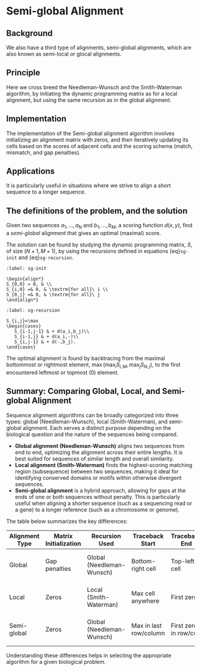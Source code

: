 
# Semi-global Alignment

## Background

We also have a third type of alignments, semi-global alignments, which are also known as semi-local or glocal alignments.

## Principle

Here we cross breed the Needleman-Wunsch and the Smith-Waterman algorithm, by initiating the dynamic programming matrix as for a local alignment, but using the same recursion as in the global alignment. 

## Implementation

The implementation of the Semi-global alignment algorithm involves initializing an alignment matrix with zeros, and then iteratively updating its cells based on the scores of adjacent cells and the scoring schema (match, mismatch, and gap penalties).

## Applications

It is particularly useful in situations where we strive to align a short sequence to a longer sequence.

## The definitions of the problem, and the solution

Given two sequences $a_1,\ldots,a_N$ and $b_1,\ldots,b_M$, a scoring function $d(x,y)$, find a *semi-global* alignment that gives an optimal (maximal) score.

The solution can be found by studying the dynamic programming matrix, $S$, of size $(N+1,M+1)$, by using the recursions defined in equations {eq}`sg-init` and {eq}`sg-recursion`.

```{math}
:label: sg-init

\begin{align*}
S_{0,0} = 0, & \\
S_{i,0} =& 0, & \textrm{for all}\ i \\
S_{0,j} =& 0, & \textrm{for all}\ j 
\end{align*}
```

```{math}
:label: sg-recursion

S_{i,j}=\max
\begin{cases}
   S_{i-1,j-1} & + d(a_i,b_j)\\
   S_{i-1,j} & + d(a_i,-)\\
   S_{i,j-1} & + d(-,b_j).
\end{cases}
```

The optimal alignment is found by backtracing from the maximal bottommost or rightmost element, $\max(\max_i S_{i,M},\max_j S_{N,j})$, to the first encountered leftmost or topmost (0) element.  

## Summary: Comparing Global, Local, and Semi-global Alignment

Sequence alignment algorithms can be broadly categorized into three types: global (Needleman-Wunsch), local (Smith-Waterman), and semi-global alignment. Each serves a distinct purpose depending on the biological question and the nature of the sequences being compared.

- **Global alignment (Needleman-Wunsch)** aligns two sequences from end to end, optimizing the alignment across their entire lengths. It is best suited for sequences of similar length and overall similarity.
- **Local alignment (Smith-Waterman)** finds the highest-scoring matching region (subsequence) between two sequences, making it ideal for identifying conserved domains or motifs within otherwise divergent sequences.
- **Semi-global alignment** is a hybrid approach, allowing for gaps at the ends of one or both sequences without penalty. This is particularly useful when aligning a shorter sequence (such as a sequencing read or a gene) to a longer reference (such as a chromosome or genome).

The table below summarizes the key differences:

| Alignment Type | Matrix Initialization | Recursion Used        | Traceback Start           | Traceback End        | Typical Use Case                        |
|----------------|----------------------|-----------------------|--------------------------|----------------------|------------------------------------------|
| Global         | Gap penalties        | Global (Needleman-Wunsch) | Bottom-right cell         | Top-left cell         | Full-length comparison of similar sequences |
| Local          | Zeros                | Local (Smith-Waterman)    | Max cell anywhere         | First zero           | Motif/domain search, conserved regions      |
| Semi-global    | Zeros                | Global (Needleman-Wunsch) | Max in last row/column    | First zero in row/col | Short-to-long sequence alignment            |

Understanding these differences helps in selecting the appropriate algorithm for a given biological problem.
